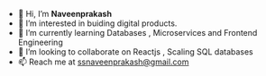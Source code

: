 - 👋 Hi, I’m **Naveenprakash**
- 👀 I’m interested in buiding digital products.
- 🌱 I’m currently learning Databases , Microservices and Frontend Engineering
- 💞️ I’m looking to collaborate on Reactjs , Scaling SQL databases
- 📫 Reach me at ssnaveenprakash@gmail.com

<!---
ssnaveenprakash/ssnaveenprakash is a ✨ special ✨ repository because its `README.md` (this file) appears on your GitHub profile.
You can click the Preview link to take a look at your changes.
--->
